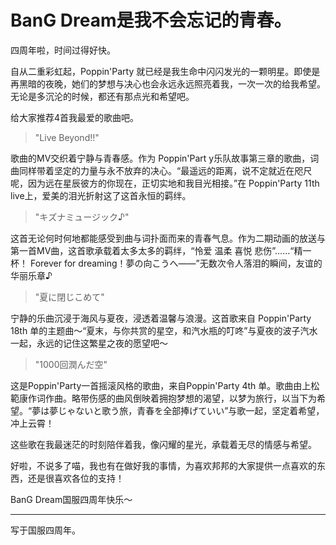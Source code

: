 # BanG Dream是我不会忘记的青春。

四周年啦，时间过得好快。

自从二重彩虹起，Poppin'Party 就已经是我生命中闪闪发光的一颗明星。即使是再黑暗的夜晚，她们的梦想与决心也会永远永远照亮着我，一次一次的给我希望。无论是多沉沦的时候，都还有那点光和希望吧。

给大家推荐4首我最爱的歌曲吧。

> "Live Beyond!!"

歌曲的MV交织着宁静与青春感。作为 Poppin'Part y乐队故事第三章的歌曲，词曲同样带着坚定的力量与永不放弃的决心。“最遥远的距离，说不定就近在咫尺呢，因为远在星辰彼方的你现在，正切实地和我目光相接。”在 Poppin'Party  11th live上，爱美的泪光折射这了这首永恒的羁绊。


> "キズナミュージック♪"

这首无论何时何地都能感受到曲与词扑面而来的青春气息。作为二期动画的放送与第一首MV曲，这首歌承载着太多太多的羁绊，“怜爱 温柔 喜悦 悲伤”……“精一杯！ Forever for dreaming！夢の向こうへ――”无数次令人落泪的瞬间，友谊的华丽乐章♪


> "夏に閉じこめて"

宁静的乐曲沉浸于海风与夏夜，浸透着温馨与浪漫。这首歌来自 Poppin'Party 18th 单的主题曲～“夏末，与你共赏的星空，和汽水瓶的叮咚”与夏夜的波子汽水一起，永远的记住这繁星之夜的愿望吧～


> "1000回潤んだ空"

这是Poppin'Party一首摇滚风格的歌曲，来自Poppin'Party 4th 单。歌曲由上松範康作词作曲。略带伤感的曲风倒映着拥抱梦想的渴望，以梦为旅行，以当下为希望。“夢は夢じゃないと歌う旅，青春を全部捧げていい”与歌一起，坚定着希望，冲上云霄！



这些歌在我最迷茫的时刻陪伴着我，像闪耀的星光，承载着无尽的情感与希望。

好啦，不说多了喵，我也有在做好我的事情，为喜欢邦邦的大家提供一点喜欢的东西，还是很喜欢各位的支持！

BanG Dream国服四周年快乐～



------


写于国服四周年。